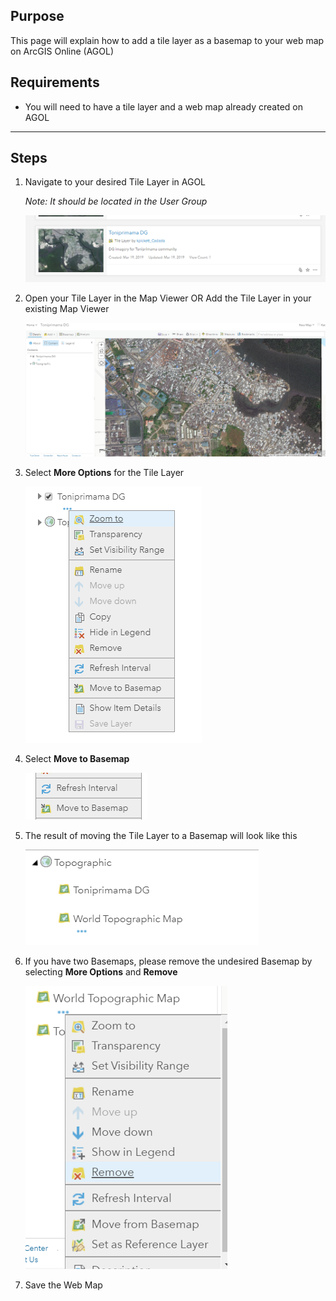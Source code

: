 ## Purpose

This page will explain how to add a tile layer as a basemap to your web map on ArcGIS Online (AGOL)

## Requirements

* You will need to have a tile layer and a web map already created on AGOL

-----

## Steps

1. Navigate to your desired Tile Layer in AGOL

    *Note: It should be located in the User Group*

    ![](imgs/image5.png)

1. Open your Tile Layer in the Map Viewer OR Add the Tile Layer in your existing Map Viewer

    ![](imgs/image4.png)

1. Select **More Options** for the Tile Layer

    ![](imgs/image2.png)


1. Select **Move to Basemap**
   
    ![](imgs/image6.png)


1. The result of moving the Tile Layer to a Basemap will look like this

    ![](imgs/image3.png)


1. If you have two Basemaps, please remove the undesired Basemap by selecting **More Options** and **Remove**

    ![](imgs/image1.png)

1. Save the Web Map
